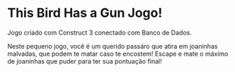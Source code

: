 # This Bird Has a Gun Jogo!
Jogo criado com Construct 3 conectado com Banco de Dados.

Neste pequeno jogo, você é um querido passáro que atira em joaninhas malvadas, que podem te matar caso te encostem! Escape e mate o máximo de joaninhas que puder para ter sua pontuação final!
